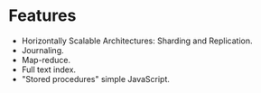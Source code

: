 # Features

* Horizontally Scalable Architectures: Sharding and Replication.
* Journaling.
* Map-reduce.
* Full text index.
* "Stored procedures" simple JavaScript.


